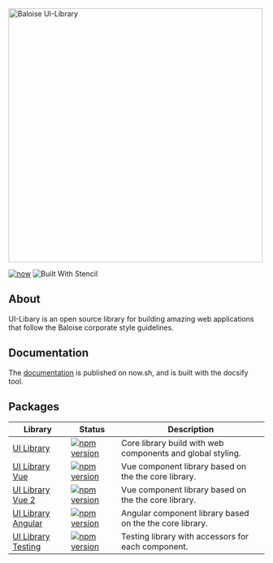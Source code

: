 <a href="https://baloise-ui-library.now.sh" target="blank">
    <img src="https://raw.githubusercontent.com/baloise/ui-library/master/resources/images/banner.svg?sanitize=true" width="500" alt="Baloise UI-Library" />
</a>

<br>

[![now](https://badgen.net/badge/icon/now?icon=now&label)](https://baloise-ui-library.now.sh)
![Built With Stencil](https://img.shields.io/badge/-Built%20With%20Stencil-16161d.svg?logo=data%3Aimage%2Fsvg%2Bxml%3Bbase64%2CPD94bWwgdmVyc2lvbj0iMS4wIiBlbmNvZGluZz0idXRmLTgiPz4KPCEtLSBHZW5lcmF0b3I6IEFkb2JlIElsbHVzdHJhdG9yIDE5LjIuMSwgU1ZHIEV4cG9ydCBQbHVnLUluIC4gU1ZHIFZlcnNpb246IDYuMDAgQnVpbGQgMCkgIC0tPgo8c3ZnIHZlcnNpb249IjEuMSIgaWQ9IkxheWVyXzEiIHhtbG5zPSJodHRwOi8vd3d3LnczLm9yZy8yMDAwL3N2ZyIgeG1sbnM6eGxpbms9Imh0dHA6Ly93d3cudzMub3JnLzE5OTkveGxpbmsiIHg9IjBweCIgeT0iMHB4IgoJIHZpZXdCb3g9IjAgMCA1MTIgNTEyIiBzdHlsZT0iZW5hYmxlLWJhY2tncm91bmQ6bmV3IDAgMCA1MTIgNTEyOyIgeG1sOnNwYWNlPSJwcmVzZXJ2ZSI%2BCjxzdHlsZSB0eXBlPSJ0ZXh0L2NzcyI%2BCgkuc3Qwe2ZpbGw6I0ZGRkZGRjt9Cjwvc3R5bGU%2BCjxwYXRoIGNsYXNzPSJzdDAiIGQ9Ik00MjQuNywzNzMuOWMwLDM3LjYtNTUuMSw2OC42LTkyLjcsNjguNkgxODAuNGMtMzcuOSwwLTkyLjctMzAuNy05Mi43LTY4LjZ2LTMuNmgzMzYuOVYzNzMuOXoiLz4KPHBhdGggY2xhc3M9InN0MCIgZD0iTTQyNC43LDI5Mi4xSDE4MC40Yy0zNy42LDAtOTIuNy0zMS05Mi43LTY4LjZ2LTMuNkgzMzJjMzcuNiwwLDkyLjcsMzEsOTIuNyw2OC42VjI5Mi4xeiIvPgo8cGF0aCBjbGFzcz0ic3QwIiBkPSJNNDI0LjcsMTQxLjdIODcuN3YtMy42YzAtMzcuNiw1NC44LTY4LjYsOTIuNy02OC42SDMzMmMzNy45LDAsOTIuNywzMC43LDkyLjcsNjguNlYxNDEuN3oiLz4KPC9zdmc%2BCg%3D%3D&colorA=16161d&style=flat-square)

## About

UI-Libary is an open source library for building amazing web applications that follow the Baloise corporate style guidelines.

## Documentation

The [documentation](https://baloise-ui-library.now.sh) is published on now.sh, and is built with the docsify tool.

## Packages

| Library                                                                        | Status                                                                                                                                   | Description                                                |
| ------------------------------------------------------------------------------ | ---------------------------------------------------------------------------------------------------------------------------------------- | ---------------------------------------------------------- |
| [UI Library](https://baloise-ui-library.now.sh/#/README?id=quick-start)        | [![npm version](https://badge.fury.io/js/%40baloise%2Fui-library.svg)](https://badge.fury.io/js/%40baloise%2Fui-library)                 | Core library build with web components and global styling. |
| [UI Library Vue](https://baloise-ui-library.now.sh/#/introduction/vue)         | [![npm version](https://badge.fury.io/js/%40baloise%2Fui-library-vue.svg)](https://badge.fury.io/js/%40baloise%2Fui-library-vue)         | Vue component library based on the the core library.       |
| [UI Library Vue 2](https://baloise-ui-library.now.sh/#/introduction/vue)       | [![npm version](https://badge.fury.io/js/%40baloise%2Fui-library-vue-2.svg)](https://badge.fury.io/js/%40baloise%2Fui-library-vue-2)     | Vue component library based on the the core library.       |
| [UI Library Angular](https://baloise-ui-library.now.sh/#/introduction/angular) | [![npm version](https://badge.fury.io/js/%40baloise%2Fui-library-angular.svg)](https://badge.fury.io/js/%40baloise%2Fui-library-angular) | Angular component library based on the the core library.   |
| [UI Library Testing](https://baloise-ui-library.now.sh/#/testing/installation) | [![npm version](https://badge.fury.io/js/%40baloise%2Fui-library-testing.svg)](https://badge.fury.io/js/%40baloise%2Fui-library-testing) | Testing library with accessors for each component.         |
